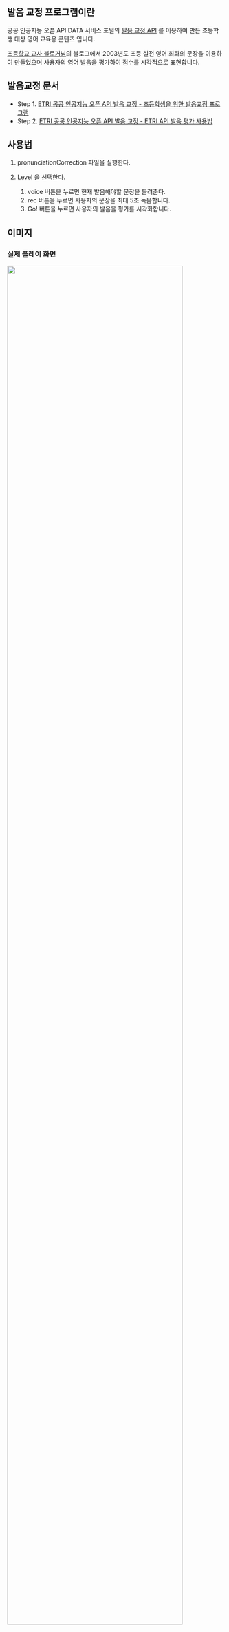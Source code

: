## 발음 교정 프로그램이란

공공 인공지능 오픈 API·DATA 서비스 포털의 [발음 교정 API](http://aiopen.etri.re.kr/index.php) 를 이용하여 만든 초등학생 대상 영어 교육용 콘텐츠 입니다.

[초등학교 교사 블로거님](https://hsamnonsul.tistory.com/)의 블로그에서 2003년도 초등 실전 영어 회화의 문장을 이용하여 만들었으며 사용자의 영어 발음을 평가하여 점수를 시각적으로 표현합니다.

## 발음교정 문서

   * Step 1. [ETRI 공공 인공지능 오픈 API 발음 교정 - 초등학생을 위한 발음교정 프로그램](https://jee00609.github.io/pronunciationcorrection/pronunciationCorrection/)
   * Step 2. [ETRI 공공 인공지능 오픈 API 발음 교정 - ETRI API 발음 평가 사용법](https://jee00609.github.io/pronunciationcorrection/pronunciationCorrection-ETRIAPI-Error/)

## 사용법

  1. pronunciationCorrection 파일을 실행한다.

  2. Level 을 선택한다.
      1. voice 버튼을 누르면 현재 발음해야할 문장을 들려준다.
      2. rec 버튼을 누르면 사용자의 문장을 최대 5초 녹음합니다.
      3. Go! 버튼을 누르면 사용자의 발음을 평가를 시각화합니다.

## 이미지

### 실제 플레이 화면

<img src="https://user-images.githubusercontent.com/31675804/97802765-231afa80-1c89-11eb-8fb5-97e74f21df8f.png" width="90%"></img>

### 실제 플레이 화면 동영상
<img src="https://user-images.githubusercontent.com/31675804/97802770-2615eb00-1c89-11eb-84ee-596ec8bfd82f.gif" width="90%"></img>

## 비고
  * [초등학교 영어 문장](http://webcache.googleusercontent.com/search?q=cache:Axn_gfuyaeAJ:hsamnonsul.tistory.com/attachment/cfile6.uf%4013560B374FFC53A427D2FC.hwp+&cd=4&hl=ko&ct=clnk&gl=kr)
  
  * [공공 인공지능 오픈 API·DATA 서비스 포털의 발음 교정 API](http://aiopen.etri.re.kr/index.php)

  * [프로젝트 전문](https://github.com/jee00609/Pronunciation_Correction)
  
  ---
  
  ## What is a pronunciation correction program?

This is an English education content for elementary school students created using the [Pronunciation Correction API](http://aiopen.etri.re.kr/index.php) of the public AI open API·DATA service portal.

It was created using sentences from English conversation in elementary school in 2003 on the blog of [School Teacher Blogger](https://hsamnonsul.tistory.com/), and visually expresses the score by evaluating the user's English pronunciation.

## How to use

  1. Execute the pronunciationCorrection file.

  2. Select Level.
      1. Press the voice button and the sentence to be pronounced is played.
      2. Press the rec button to record your sentence for up to 5 seconds.
      3. Press the Go! button to visualize the evaluation of the user's pronunciation

## image

### Actual play screen

<img src="https://user-images.githubusercontent.com/31675804/97802765-231afa80-1c89-11eb-8fb5-97e74f21df8f.png" width="90%"></img>

### Real play screen video

<img src="https://user-images.githubusercontent.com/31675804/97802770-2615eb00-1c89-11eb-84ee-596ec8bfd82f.gif" width="90%"></img>

## Video

[실제 영상 6초부터](https://www.youtube.com/watch?v=8BnY6X5w1r8)

## remarks
  * [Elementary English sentences](http://webcache.googleusercontent.com/search?q=cache:Axn_gfuyaeAJ:hsamnonsul.tistory.com/attachment/cfile6.uf%4013560B374FFC53A427D2FC.hwp+&cd=4&hl=ko&ct=clnk&gl=kr)
  
  * [Pronunciation Correction API](http://aiopen.etri.re.kr/index.php)

  * [Project full text](https://github.com/jee00609/Pronunciation_Correction)
